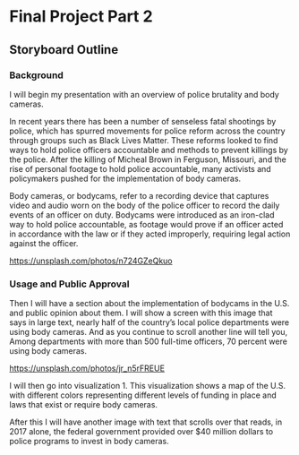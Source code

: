 # Final Project Part 2
## Storyboard Outline
### Background
I will begin my presentation with an overview of police brutality and body cameras. 

In recent years there has been a number of senseless fatal shootings by police, which has spurred movements for police reform across the country through groups such as Black Lives Matter. These reforms looked to find ways to hold police officers accountable and methods to prevent killings by the police. After the killing of Micheal Brown in Ferguson, Missouri, and the rise of personal footage to hold police accountable, many activists and policymakers pushed for the implementation of body cameras. 

Body cameras, or bodycams, refer to a recording device that captures video and audio worn on the body of the police officer to record the daily events of an officer on duty.  Bodycams were introduced as an iron-clad way to hold police accountable, as footage would prove if an officer acted in accordance with the law or if they acted improperly, requiring legal action against the officer. 

https://unsplash.com/photos/n724GZeQkuo

### Usage and Public Approval

Then I will have a section about the implementation of bodycams in the U.S. and public opinion about them.
I will show a screen with this image that says in large text,  nearly half of the country’s local police departments were using body cameras. And as you continue to scroll another line will tell you, Among departments with more than 500 full-time officers, 70 percent were using body cameras. 

https://unsplash.com/photos/jr_n5rFREUE

I will then go into visualization 1. 
This visualization shows a map of the U.S. with different colors representing different levels of funding in place and laws that exist or require body cameras. 

After this I will have another image with text that scrolls over that reads, in 2017 alone, the federal government provided over $40 million dollars to police programs to invest in body cameras.
